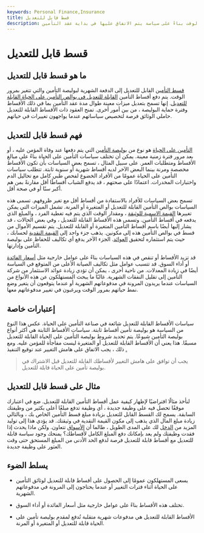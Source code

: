 ```yaml
---
keywords: Personal Finance,Insurance
title: قسط قابل للتعديل
description: قسط التأمين القابل للتعديل هو قسط تأمين يمكن أن يتغير بمرور الوقت بناءً على سياسة يتم الاتفاق عليها في بداية عقد التأمين.
---
```


# قسط قابل للتعديل
## ما هو قسط قابل للتعديل

[قسط التأمين](/premium) القابل للتعديل إلى الدفعة الشهرية لبوليصة التأمين والتي تتغير بمرور الوقت. يتم دفع أقساط التأمين [القابلة للتعديل في بوالص التأمين على الحياة القابلة للتعديل](/adjustable-life-insurance). إنها تسمح بتعديل ميزات معينة طوال مدة عقد التأمين بما في ذلك الأقساط وفترة حماية البوليصة ، من بين أمور أخرى. تمنح العقود ذات الأقساط القابلة للتعديل حاملي الوثائق فرصة لتخصيص سياساتهم عندما يواجهون تغييرات في حياتهم.

## فهم قسط قابل للتعديل

[التأمين على الحياة](/lifeinsurance) هو نوع من [بوليصة التأمين](/insurance) التي يتم دفعها عند وفاة المؤمن عليه ، أو بعد مرور فترة زمنية معينة. يمكن أن تختلف سياسات التأمين على الحياة بناءً على مبالغ الأقساط ومتطلبات العمر. على سبيل المثال ، تسمح بعض السياسات بأن تكون الأقساط مخصصة ومرنة بينما البعض الآخر لديه أقساط شهرية أو سنوية ثابتة. تتطلب سياسات التأمين على الحياة عمومًا من الأفراد الخضوع لفحص طبي كامل مع تحاليل الدم واختبارات المخدرات. اعتمادًا على صحتهم ، قد يدفع الشباب أقساطًا أقل مقارنةً بمن هم أكبر سنًا أو في صحة أقل.

تسمح بعض السياسات للأفراد بالاستفادة من أقساط أقل مع تغير ظروفهم. تسمى هذه السياسات بوالص التأمين القابلة للتعديل أو المتغيرة أو المرنة. تشمل الميزات التي يمكن تغييرها [القيمة الاسمية للوثيقة](/facevalue) ، ومقدار الوقت الذي يتم فيه تغطية الفرد ، والمبلغ الذي يدفعه في أقساط التأمين. وتسمى هذه الأقساط القابلة للتعديل ، وفي بعض الحالات ، قد يشار إليها أيضًا باسم أقساط التأمين المتغيرة أو القابلة للتعديل. يتم تقسيم الأموال من قسط في بوالص التأمين هذه إلى مكونين. يذهب جزء واحد إلى [القيمة النقدية](/cash-value-life-insurance) لحسابك ، حيث يتم استثماره لتحقيق [العوائد](/return). الجزء الآخر يدفع أي تكاليف للحفاظ على بوليصة التأمين وإدارتها.

قد تزيد الأقساط أو تنقص في هذه السياسات بناءً على عوامل خارجية مثل [أسعار الفائدة](/interestrate) أو أداء السوق. قد تتسبب عوامل مثل تكاليف الصيانة الأعلى من المتوقع في السياسة أيضًا في زيادة المعدلات. من ناحية أخرى ، يمكن أن تؤدي زيادة عوائد الاستثمار من شركة التأمين إلى تقليل النفقات الشهرية. غالبًا ما يبحث المستهلكون عن هذه الأنواع من السياسات عندما يريدون المرونة في مدفوعاتهم الشهرية أو عندما يتوقعون أن يتغير وضع نمط حياتهم بمرور الوقت ويرغبون في تغيير مدفوعاتهم معها.

## إعتبارات خاصة

سياسات الأقساط القابلة للتعديل شائعة في صناعة التأمين على الحياة. عكس هذا النوع من السياسة هو بوليصة تأمين أقساط ثابتة. سياسات الأقساط الثابتة هي أكثر أنواع بوليصة التأمين شيوعًا. يتم تحديد شروط بوليصة التأمين على الحياة القابلة للتعديل مسبقًا. هذا يعني أن الأقساط القابلة للتعديل أو المتغيرة ليست مفاجأة للمؤمن عليه. ومع ذلك ، يجب الاتفاق على هامش التغيير عند توقيع التنفيذ [.](/margin)

> يجب أن توافق على هامش التغيير لأقساطك القابلة للتعديل قبل الاشتراك في بوليصة تأمين على الحياة قابلة للتعديل.

>

## مثال على قسط قابل للتعديل

لنأخذ مثالًا افتراضيًا لإظهار كيفية عمل أقساط التأمين القابلة للتعديل. ضع في اعتبارك موقفًا تحصل فيه على وظيفة جديدة ، أي وظيفة تدفع مبلغًا أعلى بكثير من وظيفتك السابقة. يسمح لك القسط القابل للتعديل بزيادة مبلغ قسط التأمين الخاص بك ، وبالتالي زيادة مبلغ المال الذي يذهب إلى مكون القيمة النقدية في وثيقتك. قد يؤدي هذا إلى توليد المزيد من [الدخل](/income) لك على المدى الطويل ، طالما أن [الأسواق](/market) تتعاون. ولكن ماذا يحدث إذا فقدت وظيفتك ولم يعد بإمكانك دفع المبلغ الكامل لأقساطك؟ يمنحك وجود سياسة قابلة للتعديل مع أقساط قابلة للتعديل فرصة لدفع الحد الأدنى من المبلغ المستحق حتى وقت العثور على وظيفة جديدة.

## يسلط الضوء

- يسعى المستهلكون عمومًا إلى الحصول على أقساط قابلة للتعديل لوثائق التأمين على الحياة أثناء فترات التغيير أو عندما يحتاجون إلى المرونة في مدفوعاتهم الشهرية.

- تختلف هذه الأقساط بناءً على عوامل خارجية مثل أسعار الفائدة أو أداء السوق.

- الأقساط القابلة للتعديل هي مدفوعات شهرية متقلبة تُدفع لمقدم بوليصة تأمين على الحياة قابلة للتعديل أو المتغيرة أو المرنة.

